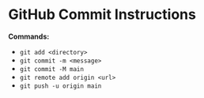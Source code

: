 # GitHub Commit Instructions

**Commands:**
- `git add <directory>`
- `git commit -m <message>`
- `git commit -M main`
- `git remote add origin <url>`
- `git push -u origin main`
